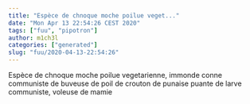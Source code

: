 ```yaml
---
title: "Espèce de chnoque moche poilue veget..."
date: "Mon Apr 13 22:54:26 CEST 2020"
tags: ["fuu", "pipotron"]
author: m1ch3l
categories: ["generated"]
slug: "fuu/2020-04-13-22:54:26"
---
```


Espèce de chnoque moche poilue vegetarienne, immonde conne communiste de buveuse de poil de crouton de punaise puante de larve communiste, voleuse de mamie
